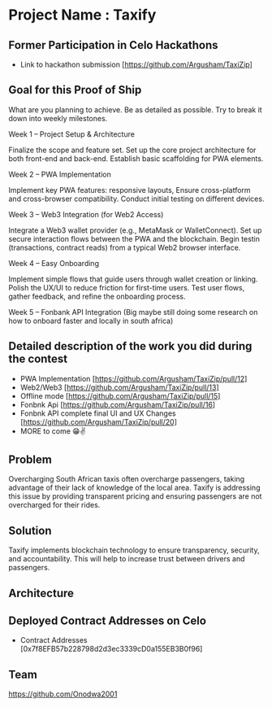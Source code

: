 # Project Name : Taxify

## Former Participation in Celo Hackathons

- Link to hackathon submission [https://github.com/Argusham/TaxiZip]

## Goal for this Proof of Ship

What are you planning to achieve. Be as detailed as possible. Try to break it down into weekly milestones.

Week 1 – Project Setup & Architecture

Finalize the scope and feature set.
Set up the core project architecture for both front-end and back-end.
Establish basic scaffolding for PWA elements.

Week 2 – PWA Implementation

Implement key PWA features:  responsive layouts,
Ensure cross-platform and cross-browser compatibility.
Conduct initial testing on different devices.

Week 3 – Web3 Integration (for Web2 Access)

Integrate a Web3 wallet provider (e.g., MetaMask or WalletConnect).
Set up secure interaction flows between the PWA and the blockchain.
Begin testin (transactions, contract reads) from a typical Web2 browser interface.

Week 4 – Easy Onboarding

Implement simple flows that guide users through wallet creation or linking.
Polish the UX/UI to reduce friction for first-time users.
Test user flows, gather feedback, and refine the onboarding process.

Week 5 – Fonbank API Integration (Big maybe still doing some research on how to onboard faster and locally in south africa)



## Detailed description of the work you did during the contest

- PWA Implementation [https://github.com/Argusham/TaxiZip/pull/12]
- Web2/Web3 [https://github.com/Argusham/TaxiZip/pull/13]
- Offline mode [https://github.com/Argusham/TaxiZip/pull/15]
- Fonbnk Api [https://github.com/Argusham/TaxiZip/pull/16]
- Fonbnk API complete final UI and UX Changes [https://github.com/Argusham/TaxiZip/pull/20]
- MORE to come 😁✌️

## Problem

Overcharging
South African taxis often overcharge passengers, taking advantage of their lack of knowledge of the local area. Taxify is addressing this issue by providing transparent pricing and ensuring passengers are not overcharged for their rides.

## Solution

Taxify implements blockchain technology to ensure transparency, security, and accountability. This will help to increase trust between drivers and passengers.

## Architecture

## Deployed Contract Addresses on Celo

- Contract Addresses [0x7f8EFB57b228798d2d3ec3339cD0a155EB3B0f96]

## Team

https://github.com/Onodwa2001